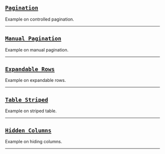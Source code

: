 ## [`Pagination`](#/Table/Examples/Pagination)

Example on controlled pagination.
***

## [`Manual Pagination`](#/Table/Examples/Manual%20Pagination)

Example on manual pagination.
***

## [`Expandable Rows`](#/Table/Examples/Expandable%20Rows)

Example on expandable rows.
***

## [`Table Striped`](#/Table/Examples/Table%20Striped)

Example on striped table.
***

## [`Hidden Columns`](#/Table/Examples/Hide%20Columns)

Example on hiding columns.
***
